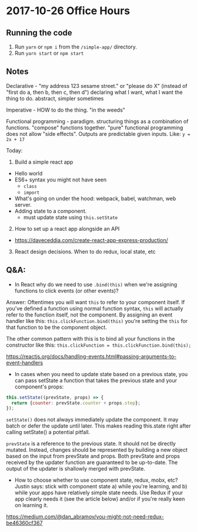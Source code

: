 # 2017-10-26 Office Hours

## Running the code

1. Run `yarn` or `npm i` from the `/simple-app/` directory.
2. Run `yarn start` or `npm start`

## Notes

Declarative - "my address 123 sesame street." or "please do X" (instead of "first do a, then b, then c, then d")
declaring what I want, what I want the thing to do.
abstract, simpler sometimes

Imperative - HOW to do the thing.
"in the weeds"

Functional programming - paradigm. structuring things as a combination of functions. "compose" functions together. "pure" functional programming does not allow "side effects". Outputs are predictable given inputs. Like: `y = 2x + 17`

Today:

1. Build a simple react app
  - Hello world
  - ES6+ syntax you might not have seen
    - `class`
    - `import`
  - What's going on under the hood: webpack, babel, watchman, web server.
  - Adding state to a component.
    - must update state using `this.setState`
2. How to set up a react app alongside an API
  - https://daveceddia.com/create-react-app-express-production/
3. React design decisions. When to do redux, local state, etc

## Q&A:
- In React why do we need to use `.bind(this)` when we're assigning functions to click events (or other events)?

Answer: Oftentimes you will want `this` to refer to your component itself. If you've defined a function using normal function syntax, `this` will actually refer to the function itself, not the component. By assigning an event handler like this: `this.clickFunction.bind(this)` you're setting the `this` for that function to be the component object.

The other common pattern with this is to bind all your functions in the constructor like this: `this.clickFunction = this.clickFunction.bind(this);`

https://reactjs.org/docs/handling-events.html#passing-arguments-to-event-handlers

- In cases when you need to update state based on a previous state, you can pass setState a function that takes the previous state and your component's props:

```javascript
this.setState((prevState, props) => {
  return {counter: prevState.counter + props.step};
});
```
`setState()` does not always immediately update the component. It may batch or defer the update until later. This makes reading this.state right after calling setState() a potential pitfall.

`prevState` is a reference to the previous state. It should not be directly mutated. Instead, changes should be represented by building a new object based on the input from prevState and props. Both prevState and props received by the updater function are guaranteed to be up-to-date. The output of the updater is shallowly merged with prevState.

- How to choose whether to use component state, redux, mobx, etc? Justin says: stick with component state a) while you're learning, and b) while your apps have relatively simple state needs. Use Redux if your app clearly needs it (see the article below) and/or if you're really keen on learning it.

https://medium.com/@dan_abramov/you-might-not-need-redux-be46360cf367
